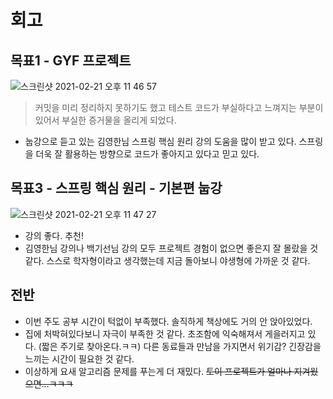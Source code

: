 # 회고
## 목표1 - GYF 프로젝트
![스크린샷 2021-02-21 오후 11 46 57](https://user-images.githubusercontent.com/33659848/108628564-17a14880-749f-11eb-8885-2a1f7abef51d.png)
> 커밋을 미리 정리하지 못하기도 했고 테스트 코드가 부실하다고 느껴지는 부분이 있어서 부실한 증거물을 올리게 되었다.
- 눕강으로 듣고 있는 김영한님 스프링 핵심 원리 강의 도움을 많이 받고 있다. 스프링을 더욱 잘 활용하는 방향으로 코드가 좋아지고 있다고 믿고 있다.

## 목표3 - 스프링 핵심 원리 - 기본편 눕강
![스크린샷 2021-02-21 오후 11 47 27](https://user-images.githubusercontent.com/33659848/108628581-28ea5500-749f-11eb-9609-775b3bf47a77.png)
- 강의 좋다. 추천!
- 김영한님 강의나 백기선님 강의 모두 프로젝트 경험이 없으면 좋은지 잘 몰랐을 것 같다. 스스로 학자형이라고 생각했는데 지금 돌아보니 야생형에 가까운 것 같다.

## 전반
- 이번 주도 공부 시간이 턱없이 부족했다. 솔직하게 책상에도 거의 안 앉아있었다.
- 집에 처박혀있다보니 자극이 부족한 것 같다. 초조함에 익숙해져서 게을러지고 있다. (짧은 주기로 찾아온다.ㅋㅋ) 다른 동료들과 만남을 가지면서 위기감? 긴장감을 느끼는 시간이 필요한 것 같다.
- 이상하게 요새 알고리즘 문제를 푸는게 더 재밌다. ~~토이 프로젝트가 얼마나 지겨웠으면...ㅋㅋㅋ~~